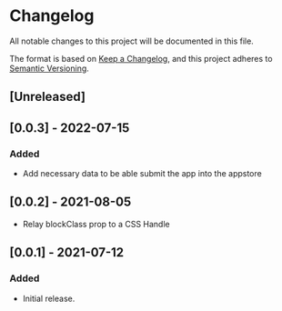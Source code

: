 # Changelog

All notable changes to this project will be documented in this file.

The format is based on [Keep a Changelog](https://keepachangelog.com/en/1.0.0/),
and this project adheres to [Semantic Versioning](https://semver.org/spec/v2.0.0.html).

## [Unreleased]

## [0.0.3] - 2022-07-15

### Added

- Add necessary data to be able submit the app into the appstore

## [0.0.2] - 2021-08-05

- Relay blockClass prop to a CSS Handle

## [0.0.1] - 2021-07-12

### Added

- Initial release.
